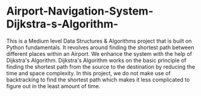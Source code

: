 # Airport-Navigation-System-Dijkstra-s-Algorithm-
This is a Medium level Data Structures & Algorithms project that is built on Python fundamentals. 
It revolves around finding the shortest path between different places within an Airport.
We enhance the system with the help of Dijkstra's Algorithm.
Dijkstra's Algorithm works on the basic principle of finding the shortest path from the source to the destination by reducing the time and space complexity.
In this project, we do not make use of backtracking to find the shortest path which makes it less complicated to figure out in the least amount of time.
